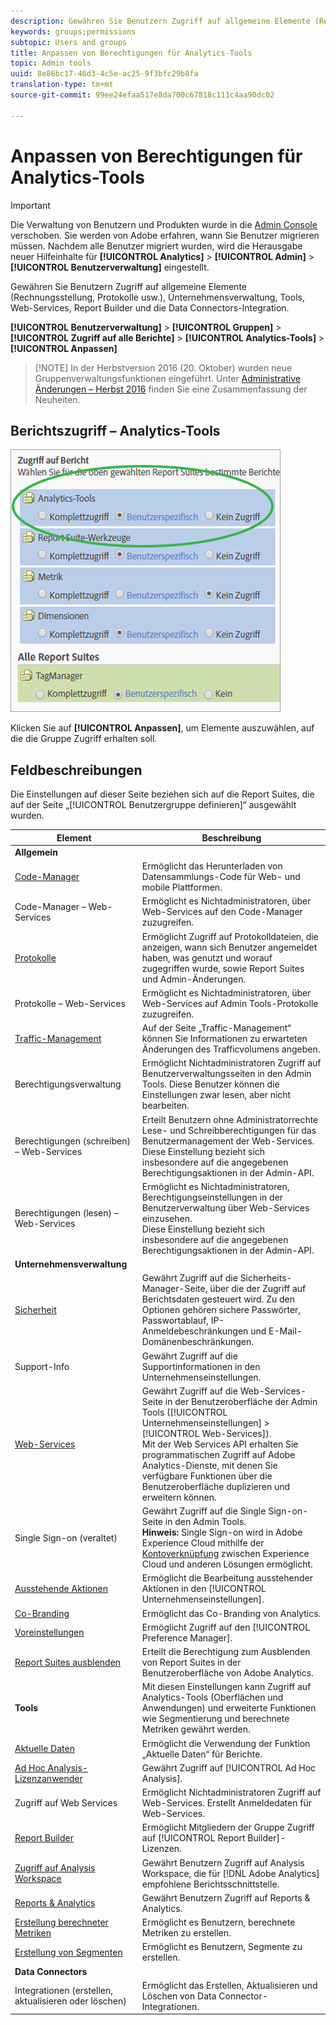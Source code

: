 ```yaml
---
description: Gewähren Sie Benutzern Zugriff auf allgemeine Elemente (Rechnungsstellung, Protokolle usw.), Unternehmensverwaltung, Tools, Web-Services, Report Builder und die Data Connectors-Integration.
keywords: groups;permissions
subtopic: Users and groups
title: Anpassen von Berechtigungen für Analytics-Tools
topic: Admin tools
uuid: 8e86bc17-46d3-4c5e-ac25-9f3bfc29b8fa
translation-type: tm+mt
source-git-commit: 99ee24efaa517e8da700c67818c111c4aa90dc02

---
```



# Anpassen von Berechtigungen für Analytics-Tools

>[!IMPORTANT]
>
>Die Verwaltung von Benutzern und Produkten wurde in die [Admin Console](https://helpx.adobe.com/enterprise/using/admin-console.html) verschoben. Sie werden von Adobe erfahren, wann Sie Benutzer migrieren müssen. Nachdem alle Benutzer migriert wurden, wird die Herausgabe neuer Hilfeinhalte für **[!UICONTROL Analytics]** &gt; **[!UICONTROL Admin]** &gt; **[!UICONTROL Benutzerverwaltung]** eingestellt.

Gewähren Sie Benutzern Zugriff auf allgemeine Elemente (Rechnungsstellung, Protokolle usw.), Unternehmensverwaltung, Tools, Web-Services, Report Builder und die Data Connectors-Integration.

**[!UICONTROL Benutzerverwaltung]** &gt; **[!UICONTROL Gruppen]** &gt; **[!UICONTROL Zugriff auf alle Berichte]** &gt; **[!UICONTROL Analytics-Tools]** &gt; **[!UICONTROL Anpassen]**

> [!NOTE] In der Herbstversion 2016 (20. Oktober) wurden neue Gruppenverwaltungsfunktionen eingeführt. Unter [Administrative Änderungen – Herbst 2016](/help/admin/user-management2/c-user-management/permissions-changes.md) finden Sie eine Zusammenfassung der Neuheiten.

## Berichtszugriff – Analytics-Tools

![](assets/report-access-analytics-tools.png)

Klicken Sie auf **[!UICONTROL Anpassen]**, um Elemente auszuwählen, auf die die Gruppe Zugriff erhalten soll.

## Feldbeschreibungen

Die Einstellungen auf dieser Seite beziehen sich auf die Report Suites, die auf der Seite „[!UICONTROL Benutzergruppe definieren]“ ausgewählt wurden.

| Element | Beschreibung |
|--- |--- |
| **Allgemein** |  |
| [Code-Manager](/help/admin/admin/code-manager-admin.md) | Ermöglicht das Herunterladen von Datensammlungs-Code für Web- und mobile Plattformen. |
| Code-Manager – Web-Services | Ermöglicht es Nichtadministratoren, über Web-Services auf den Code-Manager zuzugreifen. |
| [Protokolle](/help/admin/admin/logs.md) | Ermöglicht Zugriff auf Protokolldateien, die anzeigen, wann sich Benutzer angemeldet haben, was genutzt und worauf zugegriffen wurde, sowie Report Suites und Admin-Änderungen. |
| Protokolle – Web-Services | Ermöglicht es Nichtadministratoren, über Web-Services auf Admin Tools-Protokolle zuzugreifen. |
| [Traffic-Management](/help/admin/c-traffic-management/traffic-management.md) | Auf der Seite „Traffic-Management“ können Sie Informationen zu erwarteten Änderungen des Trafficvolumens angeben. |
| Berechtigungsverwaltung | Ermöglicht Nichtadministratoren Zugriff auf Benutzerverwaltungsseiten in den Admin Tools. Diese Benutzer können die Einstellungen zwar lesen, aber nicht bearbeiten. |
| Berechtigungen (schreiben) – Web-Services | Erteilt Benutzern ohne Administratorrechte Lese- und Schreibberechtigungen für das Benutzermanagement der Web-Services.<br>Diese Einstellung bezieht sich insbesondere auf die angegebenen Berechtigungsaktionen in der Admin-API. |
| Berechtigungen (lesen) – Web-Services | Ermöglicht es Nichtadministratoren, Berechtigungseinstellungen in der Benutzerverwaltung über Web-Services einzusehen.<br>Diese Einstellung bezieht sich insbesondere auf die angegebenen Berechtigungsaktionen in der Admin-API. |
| **Unternehmensverwaltung** |  |
| [Sicherheit](/help/admin/company/security-manager.md) | Gewährt Zugriff auf die Sicherheits-Manager-Seite, über die der Zugriff auf Berichtsdaten gesteuert wird. Zu den Optionen gehören sichere Passwörter, Passwortablauf, IP-Anmeldebeschränkungen und E-Mail-Domänenbeschränkungen. |
| Support-Info | Gewährt Zugriff auf die Supportinformationen in den Unternehmenseinstellungen. |
| [Web-Services](/help/admin/company/web-services-admin.md) | Gewährt Zugriff auf die Web-Services-Seite in der Benutzeroberfläche der Admin Tools ([!UICONTROL Unternehmenseinstellungen] &gt; [!UICONTROL Web-Services]).<br>Mit der Web Services API erhalten Sie programmatischen Zugriff auf Adobe Analytics-Dienste, mit denen Sie verfügbare Funktionen über die Benutzeroberfläche duplizieren und erweitern können. |
| Single Sign-on (veraltet) | Gewährt Zugriff auf die Single Sign-on-Seite in den Admin Tools.<br>**Hinweis:** Single Sign-on wird in Adobe Experience Cloud mithilfe der [Kontoverknüpfung](https://marketing.adobe.com/resources/help/en_US/mcloud/organizations.html) zwischen Experience Cloud und anderen Lösungen ermöglicht. |
| [Ausstehende Aktionen](/help/admin/company/pending-actions-admin.md) | Ermöglicht die Bearbeitung ausstehender Aktionen in den [!UICONTROL Unternehmenseinstellungen]. |
| [Co-Branding](/help/admin/company/co-branding-admin.md) | Ermöglicht das Co-Branding von Analytics. |
| [Voreinstellungen](/help/admin/admin/preferences-manager.md) | Ermöglicht Zugriff auf den [!UICONTROL Preference Manager]. |
| [Report Suites ausblenden](/help/admin/company/c-hide-report-suites.md) | Erteilt die Berechtigung zum Ausblenden von Report Suites in der Benutzeroberfläche von Adobe Analytics. |
| **Tools** | Mit diesen Einstellungen kann Zugriff auf Analytics-Tools (Oberflächen und Anwendungen) und erweiterte Funktionen wie Segmentierung und berechnete Metriken gewährt werden. |
| [Aktuelle Daten](https://marketing.adobe.com/resources/help/en_US/reference/data_latency.html) | Ermöglicht die Verwendung der Funktion „Aktuelle Daten“ für Berichte. |
| [Ad Hoc Analysis-Lizenzanwender](https://marketing.adobe.com/resources/help/en_US/dsc/) | Gewährt Zugriff auf [!UICONTROL Ad Hoc Analysis]. |
| Zugriff auf Web Services | Ermöglicht Nichtadministratoren Zugriff auf Web-Services. Erstellt Anmeldedaten für Web-Services. |
| [Report Builder](https://marketing.adobe.com/resources/help/en_US/arb/setup.html) | Ermöglicht Mitgliedern der Gruppe Zugriff auf [!UICONTROL Report Builder]-Lizenzen. |
| [Zugriff auf Analysis Workspace](https://marketing.adobe.com/resources/help/en_US/analytics/analysis-workspace/) | Gewährt Benutzern Zugriff auf Analysis Workspace, die für [!DNL Adobe Analytics] empfohlene Berichtsschnittstelle. |
| [Reports &amp; Analytics](https://marketing.adobe.com/resources/help/en_US/sc/user/) | Gewährt Benutzern Zugriff auf Reports &amp; Analytics. |
| [Erstellung berechneter Metriken](https://marketing.adobe.com/resources/help/en_US/analytics/calcmetrics/) | Ermöglicht es Benutzern, berechnete Metriken zu erstellen. |
| [Erstellung von Segmenten](https://marketing.adobe.com/resources/help/en_US/analytics/segment/) | Ermöglicht es Benutzern, Segmente zu erstellen. |
| **Data Connectors** |  |
| Integrationen (erstellen, aktualisieren oder löschen) | Ermöglicht das Erstellen, Aktualisieren und Löschen von Data Connector-Integrationen. |

